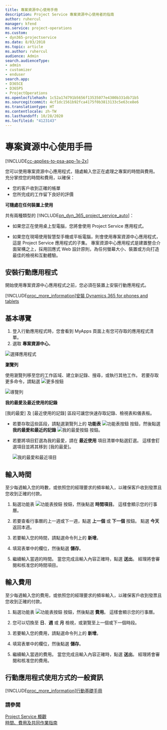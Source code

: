 ```yaml
---
title: 專案資源中心使用手冊
description: Project Service 專案資源中心使用者的指南
author: ruhercul
manager: kfend
ms.service: project-operations
ms.custom:
- dyn365-projectservice
ms.date: 8/03/2018
ms.topic: article
ms.author: ruhercul
audience: Admin
search.audienceType:
- admin
- customizer
- enduser
search.app:
- D365CE
- D365PS
- ProjectOperations
ms.openlocfilehash: 1c52a17d791b5656f13535077e4300b331db71b5
ms.sourcegitcommit: 4cf1dc1561b92fca4175f0b3813133c5e63ce8e6
ms.translationtype: HT
ms.contentlocale: zh-TW
ms.lasthandoff: 10/28/2020
ms.locfileid: "4123143"
---
```

# <a name="user-guide-for-project-resource-hub"></a>專案資源中心使用手冊

[!INCLUDE[cc-applies-to-psa-app-1x-2x](../includes/cc-applies-to-psa-app-1x-2x.md)]

您可以使用專案資源中心應用程式，隨處輸入您正在處理之專案的時間與費用。 充分掌控您的時間和費用，以確保：

- 您的客戶收到正確的帳單
- 您所完成的工作留下良好的評價

**可隨處在任何裝置上使用**

共有兩種類型的 [!INCLUDE[pn_dyn_365_project_service_auto](../includes/pn-dyn-365-project-service-auto.md)]： 

- 如果您正在使用桌上型電腦，您將會使用 Project Service 應用程式。 

- 如果您在現場使用智慧型手機或平板電腦，則會使用專案資源中心應用程式，這是 Project Service 應用程式的子集。 專案資源中心應用程式是建置整合介面架構之上，採用回應式 Web 設計原則，為任何螢幕大小、裝置或方向打造最佳的檢視和互動體驗。 


## <a name="install-the-mobile-app"></a>安裝行動應用程式
開始使用專案資源中心應用程式之前，您必須在裝置上安裝行動應用程式。 

[!INCLUDE[proc_more_information](../includes/proc-more-information.md)][安裝 Dynamics 365 for phones and tablets](https://docs.microsoft.com/dynamics365/mobile-app/install-dynamics-365-for-phones-and-tablets)

## <a name="basic-navigation"></a>基本導覽
1.  登入行動應用程式時，您會看到 MyApps 頁面上有您可存取的應用程式清單。 
2.  選取 **專案資源中心**。

![選擇應用程式](media/chooseApp_1.png "選擇應用程式")

**瀏覽列**

使用瀏覽列移至您的工作區域、建立新記錄、搜尋，或執行其他工作。 若要存取更多命令，請點選 ![更多按鈕](media/MoreButton.png "更多按鈕")

![導覽列](media/NavBar_2.png "導覽列")

**我的最愛及最近使用的記錄**

[我的最愛] 及 [最近使用的記錄] 區段可讓您快速存取記錄、檢視表和儀表板。 

- 若要存取這些區段，請點選瀏覽列上的 **功能表** ![功能表按鈕](media/MenuButton.png "選單鍵") 按鈕，然後點選 **我的最愛和最近的記錄** ![我的最愛按鈕](media/FavButton.png "Fav 按鈕") 按鈕。

- 若要將項目釘選為我的最愛，請在 **最近使用** 項目清單中點選釘選。 這樣會釘選項目並將其移到 [我的最愛]。

  ![我的最愛和最近項目](media/Favs_3.png "我的最愛和最近項目")
 
## <a name="enter-time"></a>輸入時間
至少每週輸入您的時數，或依照您的經理要求的頻率輸入，以確保客戶收到發票且您收到正確的付款。

1. 點選功能表 ![功能表按鈕](media/MenuButton.png "選單鍵") 按鈕，然後點選 **時間項目**。 這樣會顯示您的行事曆。

2. 若要查看行事曆的上一週或下一週，點選 **上一個** 或 **下一個** 按鈕。 點選 **今天** 返回本週。

3. 若要輸入您的時間，請點選命令列上的 **新增**。 

4. 填寫表單中的欄位，然後點選 **儲存**。

5. 繼續輸入當週的時間。 當您完成且輸入內容正確時，點選 **送出**。 經理將會審閱和核准您的時間項目。

## <a name="enter-expenses"></a>輸入費用 
至少每週輸入您的費用，或依照您的經理要求的頻率輸入，以確保客戶收到發票且您收到正確的付款。

1. 點選功能表 ![功能表按鈕](media/MenuButton.png "選單鍵") 按鈕，然後點選 **費用**。 這樣會顯示您的行事曆。

2. 您可以切換至 **日**、**週** 或 **月** 檢視，或瀏覽至上一個或下一個時段。 

3. 若要輸入您的費用，請點選命令列上的 **新增**。 

4. 填寫表單中的欄位，然後點選 **儲存**。

5. 繼續輸入當週的費用。 當您完成且輸入內容正確時，點選 **送出**。 經理將會審閱和核准您的費用。

## <a name="general-information-on-how-to-use-the-mobile-app"></a>行動應用程式使用方式的一般資訊 
[!INCLUDE[proc_more_information](../includes/proc-more-information.md)][行動基礎手冊](https://docs.microsoft.com/dynamics365/mobile-app/dynamics-365-phones-tablets-users-guide)

### <a name="see-also"></a>請參閱  
 [Project Service 概觀](../psa/overview.md)   
 [時間、費用及共同作業指南](../psa/time-expense-collaboration-guide.md)   
 
